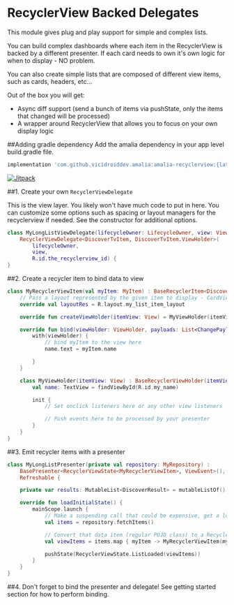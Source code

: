 # RecyclerView Backed Delegates

This module gives plug and play support for simple and complex lists.

You can build complex dashboards where each item in the RecyclerView is backed by a different presenter. If each card needs to own it's own logic for when to display - NO problem.

You can also create simple lists that are composed of different view items, such as cards, headers, etc...

Out of the box you will get:

 * Async diff support (send a bunch of items via pushState, only the items that changed will be processed)
 * A wrapper around RecyclerView that allows you to focus on your own display logic

##Adding gradle dependency
Add the amalia dependency in your app level build.gradle file.

```groovy
implementation 'com.github.vicidroiddev.amalia:amalia-recyclerview:{latest_version}@aar'
```
[![Jitpack](https://jitpack.io/v/vicidroiddev/amalia.svg)](https://jitpack.io/#vicidroiddev/amalia)



##1. Create your own `RecyclerViewDelegate`

This is the view layer. You likely won't have much code to put in here.
You can customize some options such as spacing or layout managers for the recyclerview if needed.
See the constructor for additional options.


```kotlin
class MyLongListViewDelegate(lifecycleOwner: LifecycleOwner, view: View) :
    RecyclerViewDelegate<DiscoverTvItem, DiscoverTvItem.ViewHolder>(
        lifecycleOwner,
        view,
        R.id.the_recyclerview_id) {
}
```

##2. Create a recycler item to bind data to view
```kotlin
class MyRecyclerViewItem(val myItem: MyItem) : BaseRecyclerItem<DiscoverTvItem.ViewHolder>(discoverResult) {
    // Pass a layout represented by the given item to display - CardView for example
    override val layoutRes = R.layout.my_list_item_layout

    override fun createViewHolder(itemView: View) = MyViewHolder(itemView)

    override fun bind(viewHolder: ViewHolder, payloads: List<ChangePayload<DiffItem>>) {
        with(viewHolder) {
            // bind myItem to the view here
            name.text = myItem.name

        }
    }

    class MyViewHolder(itemView: View) : BaseRecyclerViewHolder(itemView) {
        val name: TextView = findViewById(R.id.my_name)

        init {
            // Set onclick listeners here or any other view listeners

            // Push events here to be processed by your presenter
        }
    }
}
```

##3. Emit recycler items with a presenter
```kotlin
class MyLongListPresenter(private val repository: MyRepository) :
    BasePresenter<RecyclerViewState<MyRecyclerViewItem>, ViewEvent>(),
    Refreshable {

    private var results: MutableList<DiscoverResult> = mutableListOf()

    override fun loadInitialState() {
        mainScope.launch {
            // Make a suspending call that could be expensive, get a long list of items from a db for example.
            val items = repository.fetchItems()

            // Convert that data item (regular POJO class) to a RecyclerItem
            val viewItems = items.map { myItem -> MyRecyclerViewItem(myItem) }

            pushState(RecyclerViewState.ListLoaded(viewItems))
        }
    }
}
```

##4. Don't forget to bind the presenter and delegate!
See getting started section for how to perform binding.

